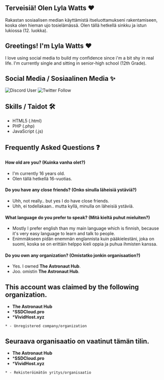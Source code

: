 
## Terveisiä! Olen Lyla Watts ❤️
Rakastan sosiaalisen median käyttämistä itseluottamukseni rakentamiseen, koska olen hieman ujo tosielämässä.
Olen tällä hetkellä sinkku ja istun lukiossa (12. luokka).
## Greetings! I'm Lyla Watts ❤️
I love using social media to build my confidence since i'm a bit shy in real life.
I'm currently single and sitting in senior-high school (12th Grade).


## Social Media / Sosiaalinen Media ✨
![Discord User](https://img.shields.io/badge/Discord-Lyla%20Watts%236715-ff69b4)
![Twitter Follow](https://img.shields.io/twitter/follow/lylawatts_ofc?style=social)
## Skills / Taidot 🛠
- HTML5 (.html)
- PHP (.php)
- JavaScript (.js)
## Frequently Asked Questions ❓

#### How old are you? (Kuinka vanha olet?)
- I'm currently 16 years old. 
- Olen tällä hetkellä 16-vuotias.
#### Do you have any close friends? (Onko sinulla läheisiä ystäviä?)
- Uhh, not really.. but yes I do have close friends. 
- Uhh, ei todellakaan.. mutta kyllä, minulla on läheisiä ystäviä.
#### What language do you prefer to speak? (Mitä kieltä puhut mieluiten?)
- Mostly I prefer english than my main language which is finnish, because it's very easy language to learn and talk to people. 
- Enimmäkseen pidän enemmän englannista kuin pääkielestäni, joka on suomi, koska se on erittäin helppo kieli oppia ja puhua ihmisten kanssa.
#### Do you own any organization? (Omistatko jonkin organisaation?)
- Yes. I owned __The Astronaut Hub__.
- Joo. omistin __The Astronaut Hub__.

## This account was claimed by the following organization.
- **The Astronaut Hub**
- ***SSDCloud.pro**
- ***VividHost.xyz**

```
* - Unregistered company/organization
```

## Seuraava organisaatio on vaatinut tämän tilin.
- **The Astronaut Hub**
- ***SSDCloud.pro**
- ***VividHost.xyz**

```
* - Rekisteröimätön yritys/organisaatio
```
